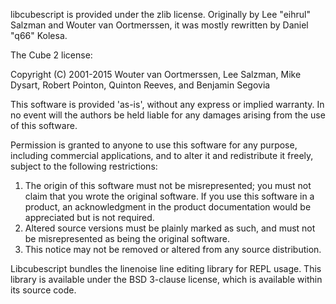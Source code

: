 libcubescript is provided under the zlib license. Originally by Lee "eihrul"
Salzman and Wouter van Oortmerssen, it was mostly rewritten by Daniel "q66" Kolesa.

The Cube 2 license:

Copyright (C) 2001-2015 Wouter van Oortmerssen, Lee Salzman, Mike Dysart,
Robert Pointon, Quinton Reeves, and Benjamin Segovia

This software is provided 'as-is', without any express or implied
warranty.  In no event will the authors be held liable for any damages
arising from the use of this software.

Permission is granted to anyone to use this software for any purpose,
including commercial applications, and to alter it and redistribute it
freely, subject to the following restrictions:

1. The origin of this software must not be misrepresented; you must not
   claim that you wrote the original software. If you use this software
   in a product, an acknowledgment in the product documentation would be
   appreciated but is not required.
2. Altered source versions must be plainly marked as such, and must not be
   misrepresented as being the original software.
3. This notice may not be removed or altered from any source distribution.

Libcubescript bundles the linenoise line editing library for REPL usage.
This library is available under the BSD 3-clause license, which is available
within its source code.